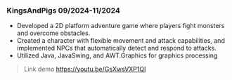 ### KingsAndPigs 09/2024-11/2024
- Developed a 2D platform adventure game where players fight monsters and overcome obstacles.
- Created a character with flexible movement and attack capabilities, and implemented NPCs that automatically detect and respond to attacks.
- Utilized Java, JavaSwing, and AWT.Graphics for graphics processing

> Link demo https://youtu.be/GsXwsVXP1QI
